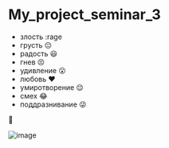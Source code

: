 # My_project_seminar_3
* злость :rage
* грусть 😔
* радость 😃
* гнев 😣
* удивление 😮
* любовь ❤️
* умиротворение :relieved:
* смех :joy:
* поддразнивание :stuck_out_tongue_winking_eye:

:deciduous_tree:

![image](https://encrypted-tbn0.gstatic.com/images?q=tbn:ANd9GcT67Y53AQ0sqMWDBzYK8ELZiKXIyQgxEm56dw&usqp=CAU)
